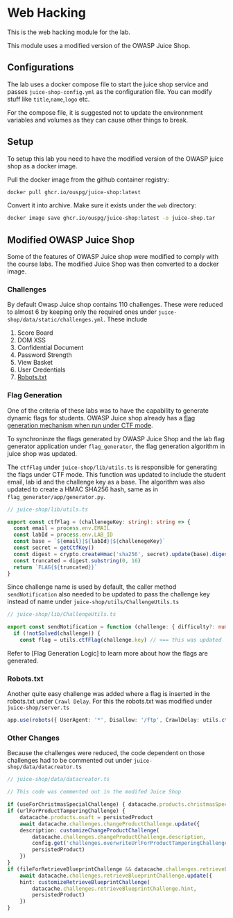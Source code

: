 # Web Hacking

This is the web hacking module for the lab.

This module uses a modified version of the OWASP Juice Shop.

## Configurations

The lab uses a docker compose file to start the juice shop service and passes `juice-shop-config.yml` as the configuration file. You can modify stuff like `title`,`name`,`logo` etc.

For the compose file, it is suggested not to update the environnment variables and volumes as they can cause other things to break.

## Setup

To setup this lab you need to have the modified version of the OWASP juice shop as a docker image.

Pull the docker image from the github container registry:

```bash
docker pull ghcr.io/ouspg/juice-shop:latest
```

Convert it into archive. Make sure it exists under the `web` directory:

```bash
docker image save ghcr.io/ouspg/juice-shop:latest -o juice-shop.tar
```

## Modified OWASP Juice Shop

Some of the features of OWASP Juice shop were modified to comply with the course labs. The modified Juice Shop was then converted to a docker image.

### Challenges

By default Owasp Juice shop contains 110 challenges. These were reduced to almost 6 by keeping only the required ones under `juice-shop/data/static/challenges.yml`. These include

1. Score Board
2. DOM XSS
3. Confidential Document
4. Password Strength
5. View Basket
6. User Credentials
7. [Robots.txt](#robotstxt)

### Flag Generation

One of the criteria of these labs was to have the capability to generate dynamic flags for students. OWASP Juice shop already has a [flag generation mechanism when run under CTF mode](https://pwning.owasp-juice.shop/companion-guide/latest/part4/ctf.html).

To synchroninze the flags generated by OWASP Juice Shop and the lab flag generator application under `flag_generator`, the flag generation algorithm in juice shop was updated.

The `ctfFlag` under `juice-shop/lib/utils.ts` is responsible for generating the flags under CTF mode. This function was updated to include the student email, lab id and the challenge key as a base. The algorithm was also updated to create a HMAC SHA256 hash, same as in `flag_generator/app/generator.py`.

```ts
// juice-shop/lib/utils.ts

export const ctfFlag = (challenegeKey: string): string => {
  const email = process.env.EMAIL
  const labId = process.env.LAB_ID
  const base = `${email}|${labId}|${challenegeKey}`
  const secret = getCtfKey()
  const digest = crypto.createHmac('sha256', secret).update(base).digest('hex')
  const truncated = digest.substring(0, 16)
  return `FLAG{${truncated}}`
}
```

Since challenge name is used by default, the caller method `sendNotification` also needed to be updated to pass the challenge key instead of name under `juice-shop/utils/ChallengeUtils.ts`

```ts
// juice-shop/lib/ChallengeUtils.ts

export const sendNotification = function (challenge: { difficulty?: number, key: any, name: any, description?: any }, isRestore: boolean) {
  if (!notSolved(challenge)) {
    const flag = utils.ctfFlag(challenge.key) // <== this was updated
```

Refer to [Flag Generation Logic] to learn more about how the flags are generated.

### Robots.txt

Another quite easy challenge was added where a flag is inserted in the robots.txt under `Crawl Delay`. For this the robots.txt was modified under `juice-shop/server.ts`

```ts
app.use(robots({ UserAgent: '*', Disallow: '/ftp', CrawlDelay: utils.ctfFlag('robotsChallenge') }))
```

### Other Changes

Because the challenges were reduced, the code dependent on those challenges had to be commented out under `juice-shop/data/datacreator.ts`

```ts
// juice-shop/data/datacreator.ts

// This code was commented out in the modifed Juice Shop

if (useForChristmasSpecialChallenge) { datacache.products.christmasSpecial = persistedProduct }
if (urlForProductTamperingChallenge) {
    datacache.products.osaft = persistedProduct
    await datacache.challenges.changeProductChallenge.update({
    description: customizeChangeProductChallenge(
        datacache.challenges.changeProductChallenge.description,
        config.get('challenges.overwriteUrlForProductTamperingChallenge'),
        persistedProduct)
    })
}
if (fileForRetrieveBlueprintChallenge && datacache.challenges.retrieveBlueprintChallenge.hint !== null) {
    await datacache.challenges.retrieveBlueprintChallenge.update({
    hint: customizeRetrieveBlueprintChallenge(
        datacache.challenges.retrieveBlueprintChallenge.hint,
        persistedProduct)
    })
}
```
